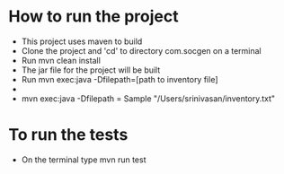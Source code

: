 <h1> How to run the project </h1>

<ul>
  
<li> This project uses maven to build </li>
<li> Clone the project and 'cd' to directory com.socgen on a terminal </li>
<li> Run mvn clean install </li>
<li> The jar file for the project will be built </li>
<li> Run mvn exec:java -Dfilepath=[path to inventory file] <li>
<li> mvn exec:java -Dfilepath = Sample "/Users/srinivasan/inventory.txt"  </li>

</ul>

<h1> To run the tests </h1>

<ul>
<li> On the terminal type mvn run test </li>
</ul>

